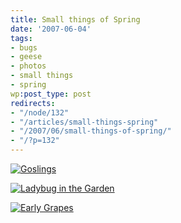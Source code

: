 ```yaml
---
title: Small things of Spring
date: '2007-06-04'
tags:
- bugs
- geese
- photos
- small things
- spring
wp:post_type: post
redirects:
- "/node/132"
- "/articles/small-things-spring"
- "/2007/06/small-things-of-spring/"
- "/?p=132"
---
```


[ ![Goslings](http://farm2.static.flickr.com/1285/530395402_2567dc64cd.jpg) ](http://www.flickr.com/photos/bensheldon/530395402/ "Photo Sharing")

  [ ![Ladybug in the Garden](http://farm2.static.flickr.com/1220/530535995_82b282cda5.jpg) ](http://www.flickr.com/photos/bensheldon/530535995/ "Photo Sharing")

  [ ![Early Grapes](http://farm1.static.flickr.com/207/513475262_e9fb4f340d.jpg) ](http://www.flickr.com/photos/bensheldon/513475262/ "Photo Sharing")

